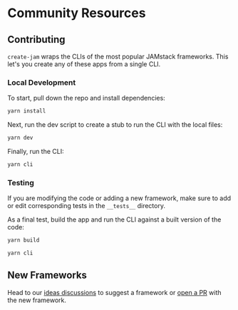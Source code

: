 # Community Resources

## Contributing

`create-jam` wraps the CLIs of the most popular JAMstack frameworks.
This let's you create any of these apps from a single CLI.

### Local Development

To start, pull down the repo and install dependencies:

```bash
yarn install
```

Next, run the dev script to create a stub to run the CLI with the local files:

```bash
yarn dev
```

Finally, run the CLI:

```bash
yarn cli
```

### Testing

If you are modifying the code or adding a new framework, make sure to add or edit corresponding tests in the `__tests__` directory.

As a final test, build the app and run the CLI against a built version of the code:

```bash
yarn build
```

```bash
yarn cli
```

## New Frameworks

Head to our [ideas discussions](https://github.com/spencerlabs/create-jam/discussions/categories/ideas) to suggest a framework or [open a PR](https://github.com/spencerlabs/create-jam/pulls) with the new framework.

